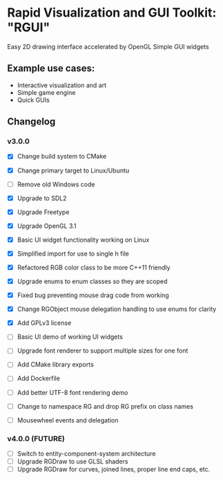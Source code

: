 Rapid Visualization and GUI Toolkit: "RGUI"
==============================================


Easy 2D drawing interface accelerated by OpenGL
Simple GUI widgets


## Example use cases:
- Interactive visualization and art
- Simple game engine
- Quick GUIs





## Changelog

### v3.0.0

- [X] Change build system to CMake
- [X] Change primary target to Linux/Ubuntu
- [ ] Remove old Windows code
- [X] Upgrade to SDL2
- [X] Upgrade Freetype
- [X] Upgrade OpenGL 3.1
- [X] Basic UI widget functionality working on Linux
- [X] Simplified import for use to single h file
- [X] Refactored RGB color class to be more C++11 friendly
- [X] Upgrade enums to enum classes so they are scoped
- [X] Fixed bug preventing mouse drag code from working
- [X] Change RGObject mouse delegation handling to use enums for clarity
- [X] Add GPLv3 license

- [ ] Basic UI demo of working UI widgets


- [ ] Upgrade font renderer to support multiple sizes for one font

- [ ] Add CMake library exports
- [ ] Add Dockerfile
- [ ] Add better UTF-8 font rendering demo
- [ ] Change to namespace RG and drop RG prefix on class names


- [ ] Mousewheel events and delegation


### v4.0.0 (FUTURE)

- [ ] Switch to entity-component-system architecture
- [ ] Upgrade RGDraw to use GLSL shaders
- [ ] Upgrade RGDraw for curves, joined lines, proper line end caps, etc.